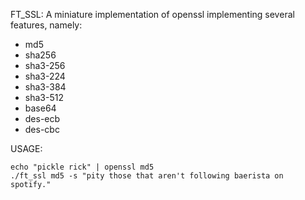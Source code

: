 FT_SSL: A miniature implementation of openssl implementing several features, namely:

* md5
* sha256
* sha3-256
* sha3-224
* sha3-384
* sha3-512
* base64
* des-ecb
* des-cbc

USAGE:
```
echo "pickle rick" | openssl md5
./ft_ssl md5 -s "pity those that aren't following baerista on spotify."
```


